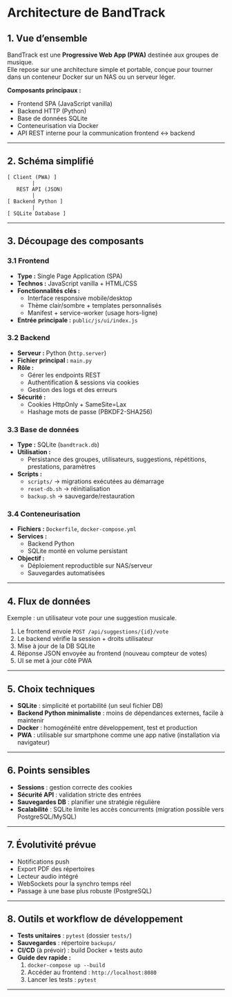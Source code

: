 # Architecture de BandTrack

## 1. Vue d’ensemble
BandTrack est une **Progressive Web App (PWA)** destinée aux groupes de musique.  
Elle repose sur une architecture simple et portable, conçue pour tourner dans un conteneur Docker sur un NAS ou un serveur léger.

**Composants principaux :**
- Frontend SPA (JavaScript vanilla)
- Backend HTTP (Python)
- Base de données SQLite
- Conteneurisation via Docker
- API REST interne pour la communication frontend ↔ backend

---

## 2. Schéma simplifié

```
[ Client (PWA) ]
        |
   REST API (JSON)
        |
[ Backend Python ]
        |
[ SQLite Database ]
```

---

## 3. Découpage des composants

### 3.1 Frontend
- **Type :** Single Page Application (SPA)
- **Technos :** JavaScript vanilla + HTML/CSS
- **Fonctionnalités clés :**
  - Interface responsive mobile/desktop
  - Thème clair/sombre + templates personnalisés
  - Manifest + service-worker (usage hors-ligne)
- **Entrée principale :** `public/js/ui/index.js`

### 3.2 Backend
- **Serveur :** Python (`http.server`)
- **Fichier principal :** `main.py`
- **Rôle :**
  - Gérer les endpoints REST
  - Authentification & sessions via cookies
  - Gestion des logs et des erreurs
- **Sécurité :**
  - Cookies HttpOnly + SameSite=Lax
  - Hashage mots de passe (PBKDF2-SHA256)

### 3.3 Base de données
- **Type :** SQLite (`bandtrack.db`)
- **Utilisation :**
  - Persistance des groupes, utilisateurs, suggestions, répétitions, prestations, paramètres
- **Scripts :**
  - `scripts/` → migrations exécutées au démarrage
  - `reset-db.sh` → réinitialisation
  - `backup.sh` → sauvegarde/restauration

### 3.4 Conteneurisation
- **Fichiers :** `Dockerfile`, `docker-compose.yml`
- **Services :**
  - Backend Python
  - SQLite monté en volume persistant
- **Objectif :**
  - Déploiement reproductible sur NAS/serveur
  - Sauvegardes automatisées

---

## 4. Flux de données

Exemple : un utilisateur vote pour une suggestion musicale.
1. Le frontend envoie `POST /api/suggestions/{id}/vote`
2. Le backend vérifie la session + droits utilisateur
3. Mise à jour de la DB SQLite
4. Réponse JSON envoyée au frontend (nouveau compteur de votes)
5. UI se met à jour côté PWA

---

## 5. Choix techniques

- **SQLite** : simplicité et portabilité (un seul fichier DB)
- **Backend Python minimaliste** : moins de dépendances externes, facile à maintenir
- **Docker** : homogénéité entre développement, test et production
- **PWA** : utilisable sur smartphone comme une app native (installation via navigateur)

---

## 6. Points sensibles

- **Sessions** : gestion correcte des cookies
- **Sécurité API** : validation stricte des entrées
- **Sauvegardes DB** : planifier une stratégie régulière
- **Scalabilité** : SQLite limite les accès concurrents (migration possible vers PostgreSQL/MySQL)

---

## 7. Évolutivité prévue

- Notifications push
- Export PDF des répertoires
- Lecteur audio intégré
- WebSockets pour la synchro temps réel
- Passage à une base plus robuste (PostgreSQL)

---

## 8. Outils et workflow de développement

- **Tests unitaires** : `pytest` (dossier `tests/`)
- **Sauvegardes** : répertoire `backups/`
- **CI/CD** (à prévoir) : build Docker + tests auto
- **Guide dev rapide :**
  1. `docker-compose up --build`
  2. Accéder au frontend : `http://localhost:8080`
  3. Lancer les tests : `pytest`

---

